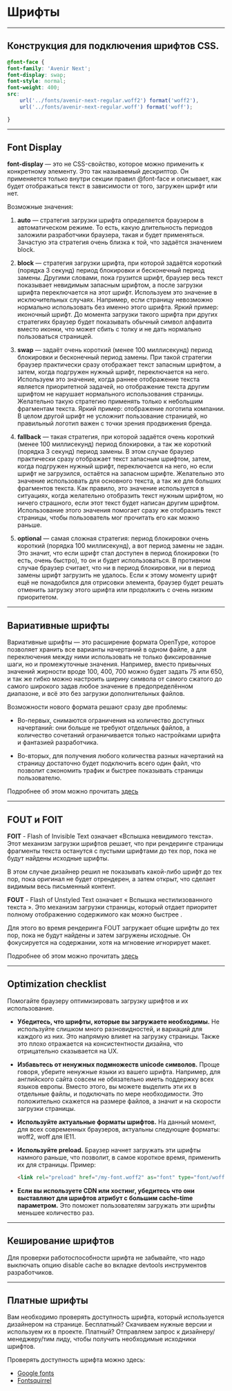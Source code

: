 # Шрифты

---

## Конструкция для подключения шрифтов CSS.

```css
@font-face {
font-family: 'Avenir Next';
font-display: swap;
font-style: normal;
font-weight: 400;
src:
    url('../fonts/avenir-next-regular.woff2') format('woff2'),
    url('../fonts/avenir-next-regular.woff') format('woff');

}
```

---

## Font Display

**font-display** — это не CSS-свойство, которое можно применить к конкретному элементу. 
Это так называемый дескриптор. Он применяется только внутри секции правил @font-face и описывает, 
как будет отображаться текст в зависимости от того, загружен шрифт или нет.

Возможные значения:

1. **auto** — стратегия загрузки шрифта определяется браузером в автоматическом режиме. То есть, какую длительность периодов заложили разработчики браузера, такая и будет применяться. Зачастую эта стратегия очень близка к той, что задаётся значением block.

2. **block** — стратегия загрузки шрифта, при которой задаётся короткий (порядка 3 секунд) период блокировки и бесконечный период замены. Другими словами, пока грузится шрифт, браузер весь текст показывает невидимым запасным шрифтом, а после загрузки шрифта переключается на этот шрифт.
Используем это значение в исключительных случаях. Например, если страницу невозможно нормально использовать без именно этого шрифта. Яркий пример: иконочный шрифт. До момента загрузки такого шрифта при других стратегиях браузер будет показывать обычный символ алфавита вместо иконки, что может сбить с толку и не дать нормально пользоваться страницей.

3. **swap** — задаёт очень короткий (менее 100 миллисекунд) период блокировки и бесконечный период замены. При такой стратегии браузер практически сразу отображает текст запасным шрифтом, а затем, когда подгружен нужный шрифт, переключается на него.
Используем это значение, когда раннее отображение текста является приоритетной задачей, но отображение текста другим шрифтом не нарушает нормального использования страницы. Желательно такую стратегию применять только к небольшим фрагментам текста. Яркий пример: отображение логотипа компании. В целом другой шрифт не усложнит пользование страницей, но правильный логотип важен с точки зрения продвижения бренда.

4. **fallback** — такая стратегия, при которой задаётся очень короткий (менее 100 миллисекунд) период блокировки, а так же короткий (порядка 3 секунд) период замены. В этом случае браузер практически сразу отображает текст запасным шрифтом, затем, когда подгружен нужный шрифт, переключается на него, но если шрифт не загрузился, остаётся на запасном шрифте.
Желательно это значение использовать для основного текста, а так же для больших фрагментов текста. Как правило, это значение используется в ситуациях, когда желательно отобразить текст нужным шрифтом, но ничего страшного, если этот текст будет написан другим шрифтом. Использование этого значения помогает сразу же отобразить текст страницы, чтобы пользователь мог прочитать его как можно раньше.

5. **optional** — самая сложная стратегия: период блокировки очень короткий (порядка 100 миллисекунд), а вот период замены не задан.
Это значит, что если шрифт стал доступен в период блокировки (то есть, очень быстро), то он и будет использоваться. В противном случае браузер считает, что ни в период блокировки, ни в период замены шрифт загрузить не удалось. Если к этому моменту шрифт ещё не понадобился для отрисовки элемента, браузер будет решать отменить загрузку этого шрифта или продолжить с очень низким приоритетом.

---

## Вариативные шрифты

Вариативные шрифты — это расширение формата OpenType, которое позволяет хранить все варианты начертаний в одном файле, 
а для переключения между ними использовать не только фиксированные шаги, но и промежуточные значения. 
Например, вместо привычных значений жирности вроде 100, 400, 700 можно будет задать 75 или 650, 
и так же гибко можно настроить ширину символа от самого сжатого до самого широкого задав любое значение 
в предопределённом диапазоне, и всё это без загрузки дополнительных файлов.

Возможности нового формата решают сразу две проблемы: 

- Во-первых, 
снимаются ограничения на количество доступных начертаний: они больше не требуют отдельных файлов, 
а количество сочетаний ограничивается только настройками шрифта и фантазией разработчика. 

- Во-вторых, для получения любого количества разных начертаний на страницу достаточно будет подключить всего один файл,
что позволит сэкономить трафик и быстрее показывать страницы пользователю.

Подробнее об этом можно прочитать [здесь](https://web-standards.ru/articles/introduction-to-variable-fonts/)

---

## FOUT и FOIT

**FOIT** - Flash of Invisible Text означает «Вспышка невидимого текста». Этот механизм загрузки шрифтов решает,
что при рендеринге страницы фрагменты текста останутся с пустыми шрифтами до тех пор,
пока не будут найдены исходные шрифты.

В этом случае дизайнер решил не показывать какой-либо шрифт до тех пор, пока оригинал не будет отрендерен, 
а затем открыт, что сделает видимым весь письменный контент.

**FOUT** - Flash of Unstyled Text означает « Вспышка нестилизованного текста ». Это механизм загрузки страницы, который отдает приоритет полному отображению содержимого как можно быстрее .

Для этого во время рендеринга FOUT загружает общие шрифты до тех пор, пока не будут найдены и затем загружены исходные. 
Он фокусируется на содержании, хотя на мгновение игнорирует макет.

Подробнее об этом можно прочитать [здесь](https://rockcontent.com/blog/foit-vs-fout-comparison-webfont-loading/)

---

## Optimization checklist

Помогайте браузеру оптимизировать загрузку шрифтов и их использование.

- **Убедитесь, что шрифты, которые вы загружаете необходимы.** Не используйте слишком много разновидностей,
  и вариаций для каждого из них. Это напрямую влияет на загрузку страницы. Также это плохо отражается на консистентности дизайна,
  что отрицательно сказывается на UX.
- **Избавьтесь от ненужных подмножеств unicode символов.** Проще говоря, уберите ненужные языки из вашего шрифта.
  Например, для английского сайта совсем не обязательно иметь поддержку всех языков европы.
  Вместо этого, вы можете выделить эти их в отдельные файлы, и подключать по мере необходимости.
  Это положительно скажется на размере файлов, а значит и на скорости загрузки страницы.
- **Используйте актуальные форматы шрифтов.** На данный момент, для всех современных браузеров, актуальны следующие форматы:
  woff2, woff для IE11.
- **Используйте preload.** Браузер начнет загружать эти шрифты намного раньше, что позволит, в самое короткое время, применить их для страницы.
Пример:

  ```html
  <link rel="preload" href="/my-font.woff2" as="font" type="font/woff2"/>
  ```

- **Если вы используете CDN или хостинг, убедитесь что они выставляют для шрифтов атрибут с большим cache-time параметром.**
  Это поможет пользователям загружать эти шрифты меньшее количество раз.

---

## Кеширование шрифтов

Для проверки работоспособности шрифта не забывайте,
что надо выключать опцию disable cache во вкладке devtools инструментов разработчиков.

---

## Платные шрифты

Вам необходимо проверять доступность шрифта, который используется дизайнером на странице.
Бесплатный? Cкачиваем нужные версии и используем их в проекте.
Платный? Отправляем запрос к дизайнеру/менеджеру/тим лиду, чтобы получить необходимые исходники шрифтов.

Проверять доступность шрифта можно здесь:

- [Google fonts](https://fonts.google.com/)
- [Fontsquirrel](https://www.fontsquirrel.com/)
